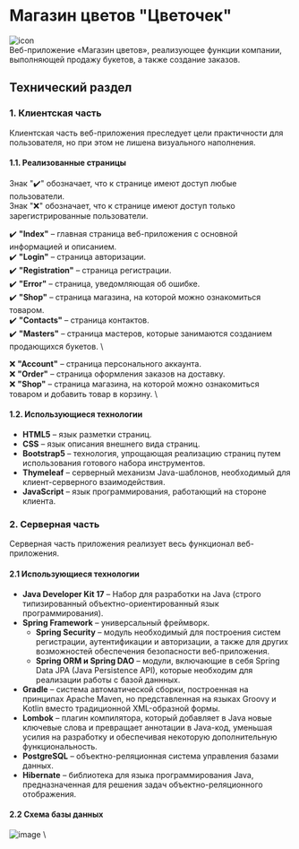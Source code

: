 # Магазин цветов "Цветочек"
![icon](https://user-images.githubusercontent.com/91216092/192003199-dd8b2594-8e5d-4b60-a3da-c7b125e8d057.png) \
Веб-приложение «Магазин цветов», реализующее функции компании, выполняющей продажу букетов, а также создание заказов.

## Технический раздел
### 1. Клиентская часть
Клиентская часть веб-приложения преследует цели практичности для пользователя, но при этом не лишена визуального наполнения.

#### 1.1. Реализованные страницы
Знак ":heavy_check_mark:" обозначает, что к странице имеют доступ любые пользователи. \
Знак ":x:" обозначает, что к странице имеют доступ только зарегистрированные пользователи.

:heavy_check_mark: **"Index"** – главная страница веб-приложения с основной информацией и описанием. \
:heavy_check_mark: **"Login"** – страница авторизации. \
:heavy_check_mark: **"Registration"** – страница регистрации. \
:heavy_check_mark: **"Error"** – страница, уведомляющая об ошибке. \
:heavy_check_mark: **"Shop"** – страница магазина, на которой можно ознакомиться товаром. \
:heavy_check_mark: **"Contacts"** – страница контактов. \
:heavy_check_mark: **"Masters"** – страница мастеров, которые занимаются созданием продающихся букетов. \

:x: **"Account"** – страница персонального аккаунта. \
:x: **"Order"** – страница оформления заказов на доставку. \
:x: **"Shop"** – страница магазина, на которой можно ознакомиться товаром и добавить товар в корзину. \

#### 1.2. Использующиеся технологии
* **HTML5** – язык разметки страниц.
* **CSS** – язык описания внешнего вида страниц.
* **Bootstrap5** – технология, упрощающая реализацию страниц путем использования готового набора инструментов.
* **Thymeleaf** – серверный механизм Java-шаблонов, необходимый для клиент-серверного взаимодействия.
* **JavaScript** – язык программирования, работающий на стороне клиента.

### 2. Серверная часть
Серверная часть приложения реализует весь функционал веб-приложения.

#### 2.1 Использующиеся технологии
* **Java Developer Kit 17** – Набор для разработки на Java (строго типизированный объектно-ориентированный язык программирования).
* **Spring Framework** – универсальный фреймворк.
    * **Spring Security** – модуль необходимый для построения систем регистрации, аутентификации и авторизации, а также для других возможностей обеспечения
    безопасности веб-приложения.
    * **Spring ORM и Spring DAO** – модули, включающие в себя Spring Data JPA (Java Persistence API), которые необходим для реализации работы с базой даннных.
* **Gradle** – система автоматической сборки, построенная на принципах Apache Maven, но представленная на языках Groovy и Kotlin вместо традиционной XML-образной формы.
* **Lombok** – плагин компилятора, который добавляет в Java новые ключевые слова и превращает аннотации в Java-код, уменьшая усилия на разработку и обеспечивая
некоторую дополнительную функциональность.
* **PostgreSQL** – объектно-реляционная система управления базами данных.
* **Hibernate** – библиотека для языка программирования Java, предназначенная для решения задач объектно-реляционного отображения.

#### 2.2 Схема базы данных
![image](https://user-images.githubusercontent.com/91216092/192002785-2ed2376f-42e5-47c6-8ce8-5243d3d95145.png) \
